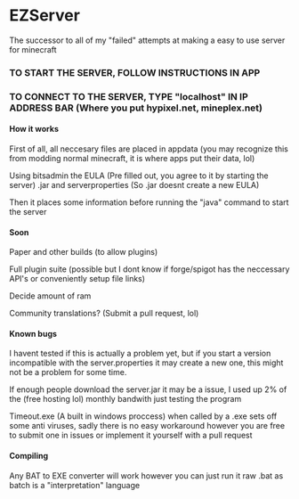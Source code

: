 # EZServer
The successor to all of my "failed" attempts at making a easy to use server for minecraft 

### TO START THE SERVER, FOLLOW INSTRUCTIONS IN APP
### TO CONNECT TO THE SERVER, TYPE "localhost" IN IP ADDRESS BAR (Where you put hypixel.net, mineplex.net)


#### How it works

First of all, all neccesary files are placed in appdata (you may recognize this from modding normal minecraft, it is where apps put their data, lol)

Using bitsadmin the EULA (Pre filled out, you agree to it by starting the server) .jar and serverproperties (So .jar doesnt create a new EULA)

Then it places some information before running the "java" command to start the server

#### Soon

Paper and other builds (to allow plugins)

Full plugin suite (possible but I dont know if forge/spigot has the neccessary API's or conveniently setup file links)

Decide amount of ram

Community translations? (Submit a pull request, lol)

#### Known bugs

I havent tested if this is actually a problem yet, but if you start a version incompatible with the server.properties it may create a new one,
this might not be a problem for some time.

If enough people download the server.jar it may be a issue, I used up 2% of the (free hosting lol) monthly bandwith just testing the program

Timeout.exe (A built in windows proccess) when called by a .exe sets off some anti viruses, sadly there is no easy workaround however you are free to submit one in issues or implement it yourself with a pull request

#### Compiling

Any BAT to EXE converter will work however you can just run it raw .bat as batch is a "interpretation" language

